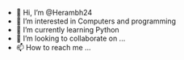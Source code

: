 - 👋 Hi, I’m @Herambh24
- 👀 I’m interested in Computers and programming
- 🌱 I’m currently learning Python
- 💞️ I’m looking to collaborate on ...
- 📫 How to reach me ...

<!---
Herambh24/Herambh24 is a ✨ special ✨ repository because its `README.md` (this file) appears on your GitHub profile.
You can click the Preview link to take a look at your changes.
--->
